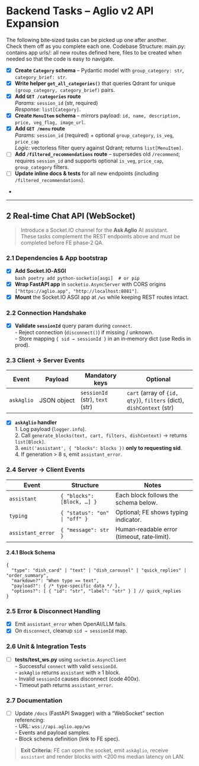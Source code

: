 # Backend Tasks – Aglio v2 API Expansion

The following bite‑sized tasks can be picked up one after another.  
Check them off as you complete each one.
Codebase Structure:
main.py: contains app
urls/: all new routes defined here, files to be created when needed so that the code is easy to navigate.

- [X] **Create `Category` schema** – Pydantic model with `group_category: str`, `category_brief: str`.
- [X] **Write helper `get_all_categories()`** that queries Qdrant for unique `(group_category, category_brief)` pairs.
- [X] **Add `GET /categories` route**  
      *Params:* `session_id` (str, required)  
      *Response:* `list[Category]`.
- [X] **Create `MenuItem` schema** – mirrors payload: `id, name, description, price, veg_flag, image_url`.
- [X] **Add `GET /menu` route**  
      *Params:* `session_id` (required) + optional `group_category`, `is_veg`, `price_cap`  
      *Logic:* vectorless filter query against Qdrant; returns `list[MenuItem]`.
- [ ] **Add `/filtered_recommendations` route** – supersedes old `/recommend`; requires `session_id` and supports optional `is_veg`, `price_cap`, `group_category` filters.
- [ ] **Update inline docs & tests** for all new endpoints (including `/filtered_recommendations`).
- 

---

## 2 Real‑time Chat API (WebSocket)

> Introduce a Socket.IO channel for the **Ask Aglio** AI assistant.  
> These tasks complement the REST endpoints above and must be completed before FE phase‑2 QA.

### 2.1 Dependencies & App bootstrap
- [X] **Add Socket.IO‑ASGI**  
      ```bash
      poetry add python-socketio[asgi]  # or pip
      ```
- [X] **Wrap FastAPI app** in `socketio.AsyncServer` with CORS origins `["https://aglio.app", "http://localhost:8081"]`.
- [X] **Mount** the Socket.IO ASGI app at `/ws` while keeping REST routes intact.

### 2.2 Connection Handshake
- [X] **Validate `sessionId`** query param during `connect`.  
      - Reject connection (`disconnect()`) if missing / unknown.  
      - Store mapping `{ sid → sessionId }` in an in‑memory dict (use Redis in prod).

### 2.3 Client → Server Events
| Event | Payload | Mandatory keys | Optional |
|-------|---------|----------------|----------|
| `askAglio` | JSON object | `sessionId` (str), `text` (str) | `cart` (array of `{id, qty}`), `filters` (dict), `dishContext` (str) |

- [X] **`askAglio` handler**  
      1. Log payload (`logger.info`).  
      2. Call `generate_blocks(text, cart, filters, dishContext)` → returns `list[Block]`.  
      3. `emit('assistant', { "blocks": blocks })` **only to requesting sid**.  
      4. If generation > 8 s, emit `assistant_error`.

### 2.4 Server → Client Events
| Event | Structure | Notes |
|-------|-----------|-------|
| `assistant` | `{ "blocks": [Block, …] }` | Each block follows the schema below. |
| `typing` | `{ "status": "on" \| "off" }` | Optional; FE shows typing indicator. |
| `assistant_error` | `{ "message": str }` | Human‑readable error (timeout, rate‑limit). |

#### 2.4.1 **Block Schema**
```jsonc
{
  "type": "dish_card" | "text" | "dish_carousel" | "quick_replies" | "order_summary",
  "markdown?": "When type == text",
  "payload?": { /* type‑specific data */ },
  "options?": [ { "id": "str", "label": "str" } ] // quick_replies
}
```

### 2.5 Error & Disconnect Handling
- [X] Emit `assistant_error` when OpenAI/LLM fails.  
- [X] On `disconnect`, cleanup `sid → sessionId` map.

### 2.6 Unit & Integration Tests
- [ ] **tests/test_ws.py** using `socketio.AsyncClient`  
      - Successful `connect` with valid `sessionId`.  
      - `askAglio` returns `assistant` with ≥ 1 block.  
      - Invalid `sessionId` causes disconnect (code 400x).  
      - Timeout path returns `assistant_error`.

### 2.7 Documentation
- [ ] Update `/docs` (FastAPI Swagger) with a “WebSocket” section referencing:  
      - URL: `wss://api.aglio.app/ws`  
      - Events and payload samples.  
      - Block schema definition (link to FE spec).

> **Exit Criteria:** FE can open the socket, emit `askAglio`, receive `assistant` and render blocks with <200 ms median latency on LAN.